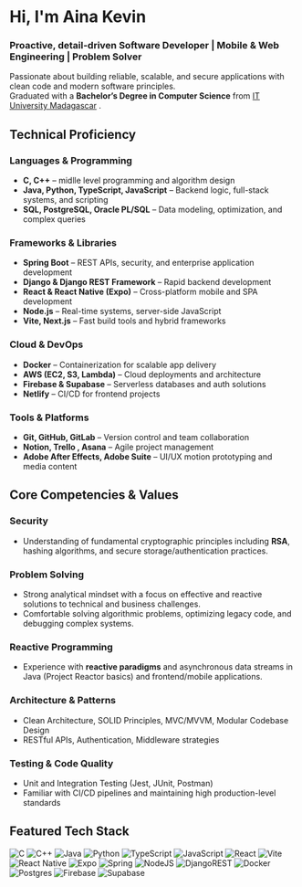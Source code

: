 # Hi, I'm **Aina Kevin**

### Proactive, detail-driven  Software Developer | Mobile & Web Engineering | Problem Solver

Passionate about building reliable, scalable, and secure applications with clean code and modern software principles.  
Graduated with a **Bachelor’s Degree in Computer Science** from [IT University Madagascar](https://ituniversity-mg.com) .



## Technical Proficiency

### Languages & Programming
- **C, C++** – midlle level  programming and algorithm design  
- **Java, Python, TypeScript, JavaScript** – Backend logic, full-stack systems, and scripting  
- **SQL, PostgreSQL, Oracle PL/SQL** – Data modeling, optimization, and complex queries

### Frameworks & Libraries
- **Spring Boot** – REST APIs, security, and enterprise application development  
- **Django & Django REST Framework** – Rapid backend development  
- **React & React Native (Expo)** – Cross-platform mobile and SPA development  
- **Node.js** – Real-time systems, server-side JavaScript  
- **Vite, Next.js** – Fast build tools and hybrid frameworks

### Cloud & DevOps
- **Docker** – Containerization for scalable app delivery  
- **AWS (EC2, S3, Lambda)** – Cloud deployments and architecture  
- **Firebase & Supabase** – Serverless databases and auth solutions  
- **Netlify** – CI/CD for frontend projects

### Tools & Platforms
- **Git, GitHub, GitLab** – Version control and team collaboration  
- **Notion, Trello , Asana** – Agile project management  
- **Adobe After Effects, Adobe Suite** – UI/UX motion prototyping and media content



## Core Competencies & Values

### Security
- Understanding of fundamental cryptographic principles including **RSA**, hashing algorithms, and secure storage/authentication practices.

### Problem Solving
- Strong analytical mindset with a focus on effective and reactive solutions to technical and business challenges.  
- Comfortable solving algorithmic problems, optimizing legacy code, and debugging complex systems.

### Reactive Programming
- Experience with **reactive paradigms** and asynchronous data streams in Java (Project Reactor basics) and frontend/mobile applications.

### Architecture & Patterns
- Clean Architecture, SOLID Principles, MVC/MVVM, Modular Codebase Design  
- RESTful APIs, Authentication, Middleware strategies

### Testing & Code Quality
- Unit and Integration Testing (Jest, JUnit, Postman)  
- Familiar with CI/CD pipelines and maintaining high production-level standards



## Featured Tech Stack

![C](https://img.shields.io/badge/c-%2300599C.svg?style=flat&logo=c&logoColor=white)
![C++](https://img.shields.io/badge/c++-%2300599C.svg?style=flat&logo=c%2B%2B&logoColor=white)
![Java](https://img.shields.io/badge/java-%23ED8B00.svg?style=flat&logo=openjdk&logoColor=white)
![Python](https://img.shields.io/badge/python-3670A0?style=flat&logo=python&logoColor=ffdd54)
![TypeScript](https://img.shields.io/badge/typescript-%23007ACC.svg?style=flat&logo=typescript&logoColor=white)
![JavaScript](https://img.shields.io/badge/javascript-%23323330.svg?style=flat&logo=javascript&logoColor=%23F7DF1E)
![React](https://img.shields.io/badge/react-%2320232a.svg?style=flat&logo=react&logoColor=%2361DAFB)
![Vite](https://img.shields.io/badge/Vite-646CFF?style=flat&logo=vite&logoColor=white)
![React Native](https://img.shields.io/badge/react_native-%2320232a.svg?style=flat&logo=react&logoColor=%2361DAFB)
![Expo](https://img.shields.io/badge/Expo-000020?style=flat&logo=expo&logoColor=white)
![Spring](https://img.shields.io/badge/spring-%236DB33F.svg?style=flat&logo=spring&logoColor=white)
![NodeJS](https://img.shields.io/badge/node.js-6DA55F?style=flat&logo=node.js&logoColor=white)
![DjangoREST](https://img.shields.io/badge/DJANGO-REST-ff1709?style=flat&logo=django&logoColor=white&color=ff1709&labelColor=gray)
![Docker](https://img.shields.io/badge/docker-%230db7ed.svg?style=flat&logo=docker&logoColor=white)
![Postgres](https://img.shields.io/badge/postgres-%23316192.svg?style=flat&logo=postgresql&logoColor=white)
![Firebase](https://img.shields.io/badge/firebase-a08021?style=flat&logo=firebase&logoColor=ffcd34)
![Supabase](https://img.shields.io/badge/Supabase-3ECF8E?style=flat&logo=supabase&logoColor=white)


